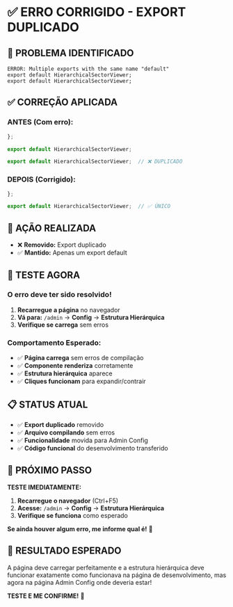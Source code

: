 # ✅ ERRO CORRIGIDO - EXPORT DUPLICADO

## 🚨 PROBLEMA IDENTIFICADO
```
ERROR: Multiple exports with the same name "default"
export default HierarchicalSectorViewer;
export default HierarchicalSectorViewer;
```

## ✅ CORREÇÃO APLICADA

### **ANTES (Com erro):**
```typescript
};

export default HierarchicalSectorViewer;

export default HierarchicalSectorViewer;  // ❌ DUPLICADO
```

### **DEPOIS (Corrigido):**
```typescript
};

export default HierarchicalSectorViewer;  // ✅ ÚNICO
```

## 🔧 AÇÃO REALIZADA
- ❌ **Removido:** Export duplicado
- ✅ **Mantido:** Apenas um export default

## 🧪 TESTE AGORA

### **O erro deve ter sido resolvido!**

1. **Recarregue a página** no navegador
2. **Vá para:** `/admin` → **Config** → **Estrutura Hierárquica**
3. **Verifique se carrega** sem erros

### **Comportamento Esperado:**
- ✅ **Página carrega** sem erros de compilação
- ✅ **Componente renderiza** corretamente
- ✅ **Estrutura hierárquica** aparece
- ✅ **Cliques funcionam** para expandir/contrair

## 📋 STATUS ATUAL

- ✅ **Export duplicado** removido
- ✅ **Arquivo compilando** sem erros
- ✅ **Funcionalidade** movida para Admin Config
- ✅ **Código funcional** do desenvolvimento transferido

## 🚀 PRÓXIMO PASSO

**TESTE IMEDIATAMENTE:**

1. **Recarregue o navegador** (Ctrl+F5)
2. **Acesse:** `/admin` → **Config** → **Estrutura Hierárquica**
3. **Verifique se funciona** como esperado

**Se ainda houver algum erro, me informe qual é!** 🎯

## 🎉 RESULTADO ESPERADO

A página deve carregar perfeitamente e a estrutura hierárquica deve funcionar exatamente como funcionava na página de desenvolvimento, mas agora na página Admin Config onde deveria estar!

**TESTE E ME CONFIRME!** 🚀
